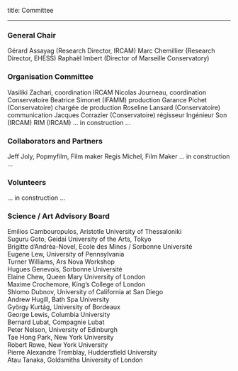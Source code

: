 title: Committee

---

###  General Chair

Gérard Assayag (Research Director, IRCAM)
Marc Chemillier (Research Director, EHESS)
Raphaël Imbert (Director of Marseille Conservatory)


### Organisation Committee

Vasiliki Zachari, coordination IRCAM
Nicolas Journeau, coordination  Conservatoire
Beatrice Simonet (IFAMM) production
Garance Pichet (Conservatoire) chargée de production
Roseline Lansard (Conservatoire) communication
Jacques Corrazier (Conservatoire) régisseur
Ingénieur Son (IRCAM)
RIM (IRCAM)
... in construction ...

### Collaborators and Partners

Jeff Joly, Popmyfilm,	Film maker
Regis Michel, Film Maker
... in construction ...

### Volunteers
... in construction ...

### Science / Art  Advisory Board

Emilios Cambouropulos, Aristotle University of Thessaloniki  
Suguru Goto, Geidai University of the Arts, Tokyo  
Brigitte d’Andréa-Novel, Ecole des Mines / Sorbonne Université  
Eugene Lew, University of Pennsylvania  
Turner Williams, Ars Nova Workshop  
Hugues Genevois, Sorbonne Université  
Elaine Chew, Queen Mary University of London  
Maxime Crochemore, King’s College of London  
Shlomo Dubnov, University of California at San Diego  
Andrew Hugill, Bath Spa University  
György Kurtág, University of Bordeaux   
George Lewis, Columbia University   
Bernard Lubat, Compagnie Lubat  
Peter Nelson, University of Edinburgh  
Tae Hong Park, New York University  
Robert Rowe, New York University  
Pierre Alexandre Tremblay, Huddersfield University  
Atau Tanaka, Goldsmiths University of London
